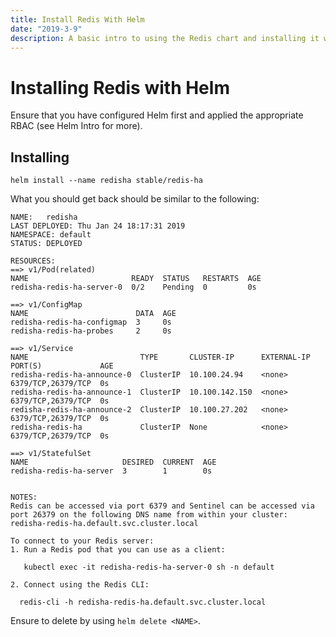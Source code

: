 ```yaml
---
title: Install Redis With Helm
date: "2019-3-9"
description: A basic intro to using the Redis chart and installing it with Helm.
---
```


# Installing Redis with Helm

Ensure that you have configured Helm first and applied the appropriate RBAC (see Helm Intro for more).

## Installing

```shell
helm install --name redisha stable/redis-ha
```

What you should get back should be similar to the following:

```shell
NAME:   redisha
LAST DEPLOYED: Thu Jan 24 18:17:31 2019
NAMESPACE: default
STATUS: DEPLOYED

RESOURCES:
==> v1/Pod(related)
NAME                       READY  STATUS   RESTARTS  AGE
redisha-redis-ha-server-0  0/2    Pending  0         0s

==> v1/ConfigMap
NAME                        DATA  AGE
redisha-redis-ha-configmap  3     0s
redisha-redis-ha-probes     2     0s

==> v1/Service
NAME                         TYPE       CLUSTER-IP      EXTERNAL-IP  PORT(S)             AGE
redisha-redis-ha-announce-0  ClusterIP  10.100.24.94    <none>       6379/TCP,26379/TCP  0s
redisha-redis-ha-announce-1  ClusterIP  10.100.142.150  <none>       6379/TCP,26379/TCP  0s
redisha-redis-ha-announce-2  ClusterIP  10.100.27.202   <none>       6379/TCP,26379/TCP  0s
redisha-redis-ha             ClusterIP  None            <none>       6379/TCP,26379/TCP  0s

==> v1/StatefulSet
NAME                     DESIRED  CURRENT  AGE
redisha-redis-ha-server  3        1        0s


NOTES:
Redis can be accessed via port 6379 and Sentinel can be accessed via port 26379 on the following DNS name from within your cluster:
redisha-redis-ha.default.svc.cluster.local

To connect to your Redis server:
1. Run a Redis pod that you can use as a client:

   kubectl exec -it redisha-redis-ha-server-0 sh -n default

2. Connect using the Redis CLI:

  redis-cli -h redisha-redis-ha.default.svc.cluster.local
```

Ensure to delete by using `helm delete <NAME>`.
